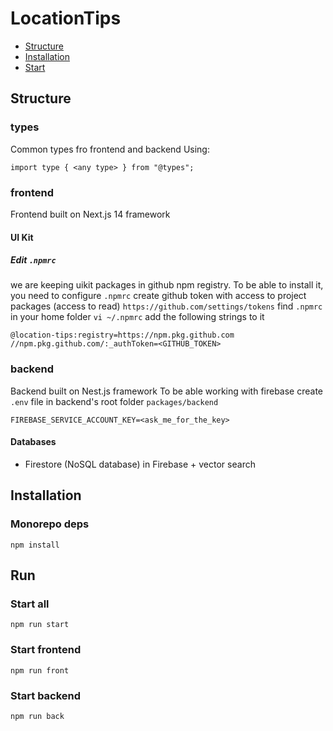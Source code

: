 # LocationTips

- [Structure](#structure)
- [Installation](#installation)
- [Start](#start)

## <a name="structure"></a>Structure

### types
Common types fro frontend and backend
Using:
```
import type { <any type> } from "@types";
```

### frontend
Frontend built on Next.js 14 framework

#### UI Kit

##### Edit `.npmrc`

we are keeping uikit packages in github npm registry. To be able to install it, you need to configure `.npmrc`
create github token with access to project packages (access to read) `https://github.com/settings/tokens`
find `.npmrc` in your home folder `vi ~/.npmrc`
add the following strings to it
```
@location-tips:registry=https://npm.pkg.github.com
//npm.pkg.github.com/:_authToken=<GITHUB_TOKEN>
```

### backend
Backend built on Nest.js framework
To be able working with firebase create `.env` file in backend's root folder `packages/backend`
```
FIREBASE_SERVICE_ACCOUNT_KEY=<ask_me_for_the_key>
``` 

#### Databases
- Firestore (NoSQL database) in Firebase + vector search

## <a name="installation"></a>Installation

### Monorepo deps

```
npm install
```

## <a name="run"></a>Run

### Start all
```
npm run start
```

### Start frontend
```
npm run front
```

### Start backend
```
npm run back
```